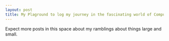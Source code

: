 ```yaml
---
layout: post
title: My Plaground to log my journey in the fascinating world of Computer Science
---
```


Expect more posts in this space about my ramblings about things large and small.
